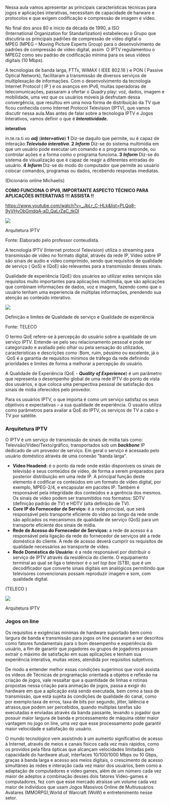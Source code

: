 Nessa aula vamos apresentar as principais caracteristicas técnicas para jogos e aplicações interativas, necessitam de capacidade de harware e protocolos e que exigem codificação e compressão de imagem e vídeo.

No final dos anos 80 e inicio da década de 1990, a ISO (International Organization for Standarlization) estabeleceu o Grupo que discutiria os principais padrões de compressão de vídeo digital o MPEG (MPEG – Moving Picture Experts Group) para o desenvolvimento de padrões de compressão de vídeo digital, assim  O IPTV regulamentou o MPEG2 como seu padrão de codificação mínima para os seus vídeos digitais (10 Mbps).

A tecnologias de banda larga, FTTx, WiMAX ( IEEE 802.16 ) e PON ( Passive Optical Network), facilitaram a transmissão de diversos serviços de multiplexação de informações. Com o desenvolvimento da tecnologia Internet Protocol ( IP ) e os avanços em IPv6, muitas operadoras de telecomunicações, passaram a ofertar o Quadry play: voz, dados, imagem e mobilidade, uma vez que os usuários móveis já desfrutam dessa convergência, que resultou em uma nova forma de distribuição da TV que ficou conhecida como Internet Protocol Television (IPTV), que vamos discutir nessa aula.Mas antes de falar sobre a tecnologia IPTV e Jogos Interativos, vamos definir o que é _**Interatividade.**_

**interativo**

in.te.ra.ti.vo _**adj**_ (_**inter+ativo**_) **1** Diz-se daquilo que permite, ou é capaz de interação:_**Televisão interativa**_. **2** _**Inform**_ Diz-se do sistema multimídia em que um usuário pode executar um comando e o programa responde, ou controlar ações e a forma como o programa funciona. **3** _**Inform**_ Diz-se do sistema de visualização que é capaz de reagir a diferentes entradas do usuário. **4** _**Inform**_ Diz-se do modo do computador que permite ao usuário colocar comandos, programas ou dados, recebendo respostas imediatas.

(Dicionário online Michaelis)

**COMO FUNCIONA O IPV6, IMPORTANTE ASPECTO TÉCNICO PARA APLICAÇÕES INTERATIVAS !!! ASSISTA !!**

https://www.youtube.com/watch?v=_JbLr_C-HLk&list=PLQq8-9yVHyObGmdqA-aD_QaLrZaC_tkOI

[![](https://img.uninove.br/static/0/0/0/0/0/0/0/3/2/7/0/327028/21865.jpg)](https://img.uninove.br/static/0/0/0/0/0/0/0/3/2/7/0/327028/21865.jpg)

Arquitetura IPTV

Fonte: Elaborado pelo professor conteudista.

A tecnologia IPTV (Internet protocol Television) utiliza o streaming para transmissão de vídeo no formato digital, através da rede IP, Vídeo sobre IP são sinais de audio e vídeo comprimido, sendo que requisitos de qualidade de serviço ( QoS) e (QoE) são relevantes para a transmissão desses sinais.

Qualidade de experiência (QoE) dos usuários ao utilizar estes serviços são requisitos muito importantes para aplicações multimídia, que são aplicações que combinam informações de dados, voz e imagem, fazendo como que o usuário tenham uma experiencia de múltiplas informações, prendendo sua atenção ao conteúdo interativo.

[![](https://img.uninove.br/static/0/0/0/0/0/0/0/3/2/7/2/327201/21876.jpg)](https://img.uninove.br/static/0/0/0/0/0/0/0/3/2/7/2/327201/21876.jpg)

Definição e limites de Qualidade de serviço e Qualidade de experiência

Fonte: TELECO

O termo QoE refere-se à percepção do usuário sobre a qualidade de um serviço IPTV. Entende-se pelo seu relacionamento pessoal e pode ser categorizado e avaliado pelo olhar ou pela sensação do utilizados, caracteristicas e descrições como :Bom, ruim, péssimo ou excelente, já o  QoS é a garantia de requisitos mínimos de tráfego da rede definindo prioridades e limites de forma a melhorar a percepção do usuário.

A Qualidade de Experiência (QoE - _**Quality of Experience**_) é um parâmetro que representa o desempenho global de uma rede IPTV do ponto de vista dos usuários, e que coloca uma perspectiva pessoal de satisfação dos sinais de mídia oferecidos pelo provedor.

Para os usuários IPTV, o que importa é como um serviço satisfaz os seus objetivos e expectativas – a sua qualidade de experiência. O usuário utiliza como parâmetros para avaliar a QoE do IPTV, os serviços de TV a cabo e TV por satélite.

### Arquitetura IPTV

O IPTV é um serviço de transmissão de sinais de mídia tais como: Televisão/Vídeo/Texto/gráfico, transportados sob um _**backbone**_ IP dedicado de um provedor de serviço. Em geral o serviço é acessado pelo usuário doméstico através de uma conexão “banda larga”.

- **Vídeo Headend:** é o ponto da rede onde estão disponíveis os sinais de televisão e seus conteúdos de vídeo, de forma a serem preparados para posterior distribuição em uma rede IP. A principal função deste elemento é codificar os conteúdos em um formato de vídeo digital, por exemplo, MPEG-2/4, e encapsular em pacotes IP. Também é responsável pela integridade dos conteúdos e a gerência dos mesmos. Os sinais de vídeo podem ser transmitidos nos formatos: SDTV (definição padrão de TV) e HDTV (alta definição de TV).
- **Core IP do Fornecedor de Serviço:** é a rede principal, que será responsável pelo transporte eficiente do vídeo ao longo da rede onde são aplicados os mecanismos de qualidade de serviço (QoS) para um transporte eficiente dos sinais de mídia.
- **Rede de Acesso do Fornecedor de Serviços:** a rede de acesso é a responsável pela ligação da rede do fornecedor de serviços até a rede doméstica do cliente. A rede de acesso deverá cumprir os requisitos de qualidade necessários ao transporte de vídeo.
- **Rede Doméstica do Usuário:** é a rede responsável por distribuir o serviço de IPTV através da residência do cliente. O equipamento terminal ao qual se liga o televisor é o _set top box_ (STB), que é um decodificador que converte sinais digitais em analógicos permitindo que televisores convencionais possam reproduzir imagem e som, com qualidade digital.

(TELECO )

[![](https://img.uninove.br/static/0/0/0/0/0/0/0/3/2/7/2/327212/22333.jpg)](https://img.uninove.br/static/0/0/0/0/0/0/0/3/2/7/2/327212/22333.jpg)

Arquitetura IPTV

### Jogos on line

Os requisitos e exigências mínimas de hardware suportado bem como largura de banda e transmissão para jogos on line passaram a ser descritos como fatores fundamentais para o bom desempenho e experiência do usuário, a fim de garantir que jogadores ou grupos de jogadores possam extrair o máximo de satisfação em suas aplicações e tenham sua experiência interativa, muitas vezes, atendida por requisitos subjetivos.

De modo a entender melhor essas condições sugerimos que você assista os vídeos de Técnicas de programação orientada a objetos e reflexão na criação de jogos, vale ressaltar que a quantidade de linhas e rotinas propostas nessa criação para animação de jogos, passa a exigir do hardware em que a aplicação está sendo executada, bem como a taxa de transmissão, que está sujeita às condições de qualidade do canal, como por exemplo:taxa de erros, taxa de bits por segundo, jitter, latência e atrasos,que podem ser percebidos, quando multiplas tarefas são executadas e enviadas através da banda passante, levando o jogador que possuir maior largura de banda e processamento de máquina obter maior vantagem no jogo on line, uma vez que esse processamento pode garantir maior velocidade e satisfação do usuário.

O mundo tecnológico vem assistindo à um aumento significativo de acesso à Internet, através de meios e canais físicos cada vez mais rápidos, como os providos pela fibra ópticas que alcançam velocidades limitadas pelo capacidade do hardware atual, interfaces 10/100/1000 Mbps ou 10 Gbps, graças à banda larga e acesso aos meios digitais, o crescimento de acesso simultâneo às redes e interação cada vez maior dos usuários, bem como a adaptação de computadores e video games, além de um número cada vez maior de adeptos a combinação desses dois fatores Video-games e computadores, fez com que esse mercado atraísse um volume cada vez maior de indivíduos que usam Jogos Massivos Online de Multiusuários Avatares (MMORPG),World of Warcraft (WoW) e entretenimento nesse setor.